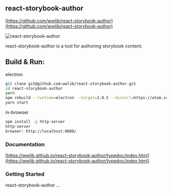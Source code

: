 ## react-storybook-author

[https://github.com/wwlib/react-storybook-author](https://github.com/wwlib/react-storybook-author)

![react-storybook-author](./docs/img/react-storybook-author.png)

react-storybook-author is a tool for authoring storybook content.  


## Build & Run:
electron
```bash
git clone git@github.com:wwlib/react-storybook-author.git
cd react-storybook-author
yarn
npm rebuild --runtime=electron --target=2.0.5 --disturl=https://atom.io/download/electron
yarn start
```

in-browser
```bash
npm install -g http-server
http-server
browser: http://localhost:8080/
```

### Documentation

[https://wwlib.github.io/react-storybook-author/typedoc/index.html](https://wwlib.github.io/react-storybook-author/typedoc/index.html)

### Getting Started
react-storybook-author ...
